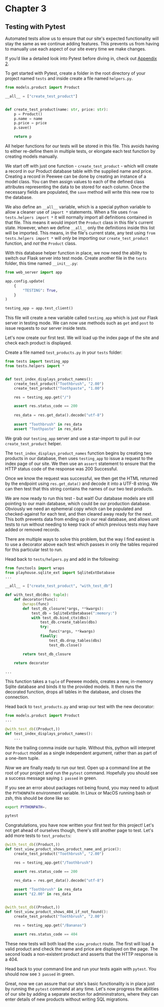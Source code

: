 # Chapter 3
## Testing with Pytest
Automated tests allow us to ensure that our site's expected functionality will stay the same as we continue adding features. This prevents us from having to manually use each aspect of our site every time we make changes.

If you’d like a detailed look into Pytest before diving in, check out [Appendix 2](#appendix-2---pytest).

To get started with Pytest, create a folder in the root directory of your project named `tests` and inside create a file named `helpers.py`.

```python
from models.product import Product

__all__ = ["create_test_product"]


def create_test_product(name: str, price: str):
    p = Product()
    p.name = name
    p.price = price
    p.save()

    return p
```

All helper functions for our tests will be stored in this file. This avoids having to either re-define them in multiple tests, or elongate each test function by creating models manually.

We start off with just one function - `create_test_product` - which will create a record in our Product database table with the supplied name and price. Creating a record in Peewee can be done by creating an instance of a model class. You can then assign values to each of the defined class attributes representing the data to be stored for each column. Once the necessary fields are populated, the `save` method will write this new row to the database.

We also define an `__all__` variable, which is a special python variable to allow a cleaner use of `import *` statements. When a file uses `from tests.helpers import *` it will normally import all definitions contained in that file. This means it would import the `Product` class in this file's current state. However, when we define `__all__` only the definitions inside this list will be imported. This means, in the file's current state, any test using `from tests.helpers import *` will _only_ be importing our `create_test_product` function, and _not_ the `Product` class.

With this database helper function in place, we now need the ability to switch our Flask server into test mode. Create another file in the `tests` folder, this time named `__init__.py`:

```python
from web_server import app

app.config.update(
    {
        "TESTING": True,
    }
)

testing_app = app.test_client()
```

This file will create a new variable called `testing_app` which is just our Flask server in testing mode. We can now use methods such as `get` and `post` to issue requests to our server inside tests.

Let's now create our first test. We will load up the index page of the site and check each product is displayed.

Create a file named `test_products.py` in your `tests` folder:

```python
from tests import testing_app
from tests.helpers import *


def test_index_displays_product_names():
    create_test_product("Toothbrush", "2.00")
    create_test_product("Toothpaste", "1.00")

    res = testing_app.get("/")

    assert res.status_code == 200
    
    res_data = res.get_data().decode("utf-8")
    
    assert "Toothbrush" in res_data
    assert "Toothpaste" in res_data
```

We grab our `testing_app` server and use a star-import to pull in our `create_test_product` helper. 

The `test_index_displays_product_names` function begins by creating two products in our database, then uses `testing_app` to issue a request to the index page of our site. We then use an `assert` statement to ensure that the HTTP status code of the response was 200 Successful. 

Once we know the request was successful, we then get the HTML returned by the endpoint using `res.get_data()` and decode it into a UTF-8 string. We can then test that this string contains the names of our two test products.

We are now ready to run this test - but wait! Our database models are still pointing to our main database, which could be our production database. Obviously we need an ephemeral copy which can be populated and checked-against for each test, and then cleared away ready for the next. This both prevents data from ending up in our real database, and allows unit tests to run without needing to keep track of which previous tests may have added or removed records.

There are multiple ways to solve this problem, but the way I find easiest is to use a decorator above each test which passes in only the tables required for this particular test to run. 

Head back to `tests/helpers.py` and add in the following:

```python
from functools import wraps
from playhouse.sqlite_ext import SqliteExtDatabase
...

__all__ = ["create_test_product", "with_test_db"]

def with_test_db(dbs: tuple):
    def decorator(func):
        @wraps(func)
        def test_db_closure(*args, **kwargs):
            test_db = SqliteExtDatabase(":memory:")
            with test_db.bind_ctx(dbs):
                test_db.create_tables(dbs)
                try:
                    func(*args, **kwargs)
                finally:
                    test_db.drop_tables(dbs)
                    test_db.close()

        return test_db_closure

    return decorator
    
...
```

This function takes a `tuple` of Peewee models, creates a new, in-memory Sqlite database and binds it to the provided models. It then runs the decorated function, drops all tables in the database, and closes the connection.

Head back to `test_products.py` and wrap our test with the new decorator:

```python
from models.product import Product
...

@with_test_db((Product,))
def test_index_displays_product_names():
    ...
```
Note the trailing comma inside our tuple. Without this, python will interpret our `Product` model as a single independent argument, rather than as part of a one-item tuple.

_Now_ we are finally ready to run our test. Open up a command line at the root of your project and run the `pytest` command. Hopefully you should see a success message saying `1 passed` in green.

If you see an error about packages not being found, you may need to adjust the `PYTHONPATH` environment variable. In Linux or MacOS running bash or zsh, this should be done like so:

```bash
export PYTHONPATH=.

pytest
```

Congratulations, you have now written your first test for this project! Let's not get ahead of ourselves though, there's still another page to test. Let's add more tests to `test_products`:

```python
@with_test_db((Product,))
def test_view_product_shows_product_name_and_price():
    create_test_product("Toothbrush", "2.00")

    res = testing_app.get("/Toothbrush")

    assert res.status_code == 200

    res_data = res.get_data().decode("utf-8")
    
    assert "Toothbrush" in res_data
    assert "£2.00" in res_data


@with_test_db((Product,))
def test_view_product_shows_404_if_not_found():
    create_test_product("Toothbrush", "2.00")

    res = testing_app.get("/Bananas")

    assert res.status_code == 404
```

These new tests will both load the `view_product` route. The first will load a valid product and check the name and price are displayed on the page. The second loads a non-existent product and asserts that the HTTP response is a 404.

Head back to your command line and run your tests again with `pytest`. You should now see `3 passed` in green. 

Great, now we can assure that our site's basic functionality is in place just by running the `pytest` command at any time. Let's now progress the abilities of our site by adding a separate section for admininstrators, where they can enter details of new products without writing SQL migrations.
